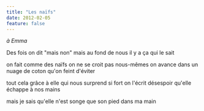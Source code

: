 ```yaml
---
title: "Les naïfs"
date: 2012-02-05
feature: false
---
```


*à Emma*

Des fois on dit "mais non"
mais au fond de nous il y a ça qui le sait

on fait comme des naïfs on ne se croit pas nous-mêmes
on avance dans un nuage de coton qu'on feint d'éviter

tout cela grâce à elle qui nous surprend si fort
on l'écrit désespoir qu'elle échappe à nos mains

mais je sais qu'elle n'est songe
que son pied dans ma main
